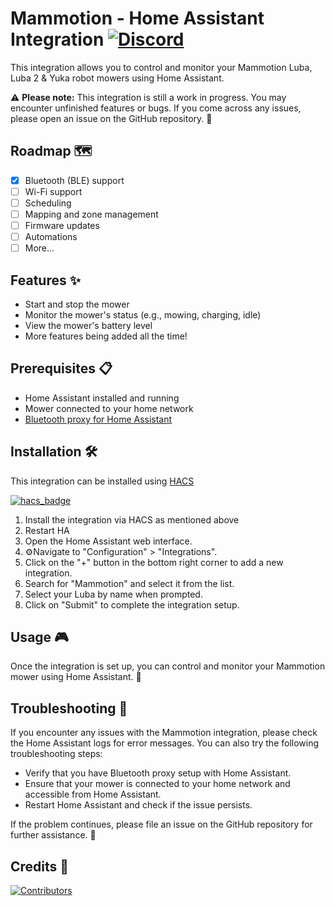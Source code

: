 # Mammotion - Home Assistant Integration [![Discord](https://img.shields.io/discord/1247286396297678879)](https://discord.gg/vpZdWhJX8x)

This integration allows you to control and monitor your Mammotion Luba, Luba 2 & Yuka robot mowers using Home Assistant.

⚠️ **Please note:** This integration is still a work in progress. You may encounter unfinished features or bugs. If you come across any issues, please open an issue on the GitHub repository. 🐛

## Roadmap 🗺️

- [x] Bluetooth (BLE) support
- [ ] Wi-Fi support
- [ ] Scheduling
- [ ] Mapping and zone management
- [ ] Firmware updates
- [ ] Automations
- [ ] More...

## Features ✨

- Start and stop the mower
- Monitor the mower's status (e.g., mowing, charging, idle)
- View the mower's battery level
- More features being added all the time!

## Prerequisites 📋

- Home Assistant installed and running
- Mower connected to your home network
- [Bluetooth proxy for Home Assistant](https://esphome.io/components/bluetooth_proxy.html)

## Installation 🛠️

This integration can be installed using [HACS](https://hacs.xyz/)

[![hacs_badge](https://img.shields.io/badge/HACS-Custom-41BDF5.svg?style=for-the-badge)](https://github.com/hacs/integration)

1. Install the integration via HACS as mentioned above
2. Restart HA
3. Open the Home Assistant web interface.
4. ⚙Navigate to "Configuration" > "Integrations".
5. Click on the "+" button in the bottom right corner to add a new integration.
6. Search for "Mammotion" and select it from the list.
7. Select your Luba by name when prompted.
8. Click on "Submit" to complete the integration setup.

## Usage 🎮

Once the integration is set up, you can control and monitor your Mammotion mower using Home Assistant. 🎉

## Troubleshooting 🔧

If you encounter any issues with the Mammotion integration, please check the Home Assistant logs for error messages. You can also try the following troubleshooting steps:

- Verify that you have Bluetooth proxy setup with Home Assistant.
- Ensure that your mower is connected to your home network and accessible from Home Assistant.
- Restart Home Assistant and check if the issue persists.

If the problem continues, please file an issue on the GitHub repository for further assistance. 🙏

## Credits 👥

[![Contributors](https://contrib.rocks/image?repo=mikey0000/HA-Luba)](https://github.com/mikey0000/HA-Luba/graphs/contributors)
